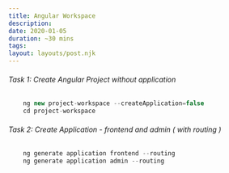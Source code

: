 ```yaml
---
title: Angular Workspace
description: 
date: 2020-01-05
duration: ~30 mins
tags:
layout: layouts/post.njk
---
```



###### Task 1: Create Angular Project without application

```js
    ng new project-workspace --createApplication=false
    cd project-workspace
```

###### Task 2: Create Application - frontend and admin ( with routing )

```js
    ng generate application frontend --routing
    ng generate application admin --routing
```

